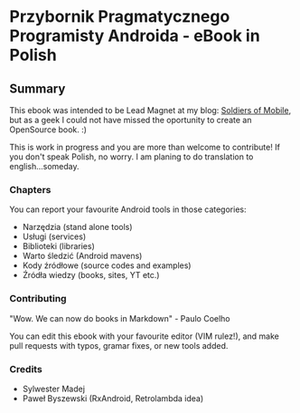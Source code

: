 # Przybornik Pragmatycznego Programisty Androida - eBook in Polish

## Summary

This ebook was intended to be Lead Magnet at my blog: <a href="http://soldiersofmobile.com">Soldiers of Mobile</a>, but as a geek I could not have missed the oportunity to create an OpenSource book. :) 

This is work in progress and you are more than welcome to contribute! If you don't speak Polish, no worry. I am planing to do translation to english...someday. 

### Chapters

You can report your favourite Android tools in those categories:

* Narzędzia (stand alone tools)
* Usługi (services)
* Biblioteki (libraries)
* Warto śledzić (Android mavens)
* Kody źródłowe (source codes and examples)
* Źródła wiedzy (books, sites, YT etc.)

### Contributing

"Wow. We can now do books in Markdown" - Paulo Coelho

You can edit this ebook with your favourite editor (VIM rulez!), and make pull requests with typos, gramar fixes, or new tools added.

### Credits

 - Sylwester Madej
 - Paweł Byszewski (RxAndroid, Retrolambda idea)
